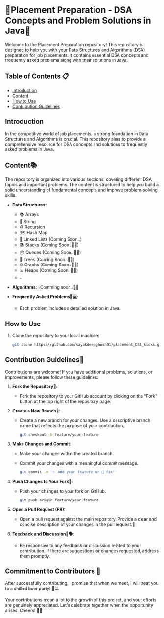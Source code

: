# 🚀Placement Preparation - DSA Concepts and Problem Solutions in Java🚀

Welcome to the Placement Preparation repository! This repository is designed to help you with your Data Structures and Algorithms (DSA) preparation for job placements. It contains essential DSA concepts and frequently asked problems along with their solutions in Java.

## Table of Contents 📋

- [Introduction](#introduction)
- [Content](#content📚)
- [How to Use](#how-to-use)
- [Contribution Guidelines](#contribution-guidelines🌟)

## Introduction

In the competitive world of job placements, a strong foundation in Data Structures and Algorithms is crucial. This repository aims to provide a comprehensive resource for DSA concepts and solutions to frequently asked problems in Java.

## Content📚

The repository is organized into various sections, covering different DSA topics and important problems. The content is structured to help you build a solid understanding of fundamental concepts and improve problem-solving skills.

- **Data Structures:**
  - 📚 Arrays
  - 🧵 String
  - ♻️ Recursion
  - 🗺️ Hash Map
  - 🔗 Linked Lists (Coming Soon..)
  - 📚 Stacks (Coming Soon..🕵️‍♂️)
  - 📦 Queues (Coming Soon..🕵️‍♂️)
  - 🌲 Trees (Coming Soon..🕵️‍♂️)
  - 🌐 Graphs (Coming Soon..🕵️‍♂️)
  - 📊 Heaps (Coming Soon..🕵️‍♂️)
  - ...

- **Algorithms:**
  -Comming soon..🕵️‍♂️
  

- **Frequently Asked Problems🧩💻:**
  - Each problem includes a detailed solution in Java.

## How to Use

1. Clone the repository to your local machine:

   ```bash
   git clone https://github.com/sayakdeepghosh01/placement_DSA_kicks.git

## Contribution Guidelines🌟

Contributions are welcome! If you have additional problems, solutions, or improvements, please follow these guidelines:

1. **Fork the Repository🍴:**
   - Fork the repository to your GitHub account by clicking on the "Fork" button at the top right of the repository page.

2. **Create a New Branch🌿:**
   - Create a new branch for your changes. Use a descriptive branch name that reflects the purpose of your contribution.

     ```bash
     git checkout -b feature/your-feature
     ```

3. **Make Changes and Commit:**
   - Make your changes within the created branch.
   - Commit your changes with a meaningful commit message.

     ```bash
     git commit -m "✨ Add your feature or 🐛 fix"
     ```

4. **Push Changes to Your Fork🚀:**
   - Push your changes to your fork on GitHub.

     ```bash
     git push origin feature/your-feature
     ```

5. **Open a Pull Request (PR):**
   - Open a pull request against the main repository. Provide a clear and concise description of your changes in the pull request.🎉

6. **Feedback and Discussion💬🗣️:**
   - Be responsive to any feedback or discussion related to your contribution. If there are suggestions or changes requested, address them promptly.

## Commitment to Contributors 🚀

After successfully contributing, I promise that when we meet, I will treat you to a chilled beer party! 🍻💻

Your contributions mean a lot to the growth of this project, and your efforts are genuinely appreciated. Let's celebrate together when the opportunity arises! Cheers! 🎉🥳

